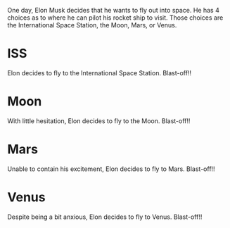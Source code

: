 One day, Elon Musk decides that he wants to fly out into space. He has 4 choices as to where he can pilot his rocket ship to visit. Those choices are the International Space Station, the Moon, Mars, or Venus.

# ISS
Elon decides to fly to the International Space Station. Blast-off!!

# Moon
With little hesitation, Elon decides to fly to the Moon. Blast-off!!

# Mars
Unable to contain his excitement, Elon decides to fly to Mars. Blast-off!!

# Venus
Despite being a bit anxious, Elon decides to fly to Venus. Blast-off!!

